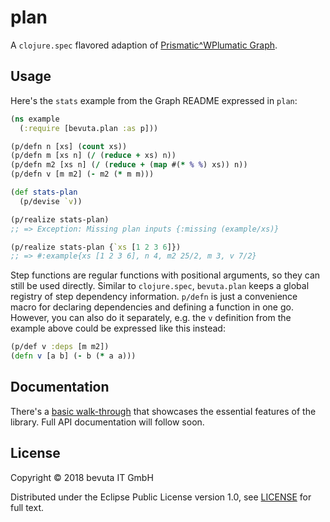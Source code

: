 # plan

A `clojure.spec` flavored adaption of
[Prismatic^WPlumatic Graph](https://github.com/plumatic/plumbing).

## Usage

Here's the `stats` example from the Graph README expressed in `plan`:

```clojure
(ns example
  (:require [bevuta.plan :as p]))

(p/defn n [xs] (count xs))
(p/defn m [xs n] (/ (reduce + xs) n))
(p/defn m2 [xs n] (/ (reduce + (map #(* % %) xs)) n))
(p/defn v [m m2] (- m2 (* m m)))

(def stats-plan
  (p/devise `v))

(p/realize stats-plan)
;; => Exception: Missing plan inputs {:missing (example/xs)}

(p/realize stats-plan {`xs [1 2 3 6]})
;; => #:example{xs [1 2 3 6], n 4, m2 25/2, m 3, v 7/2}
```

Step functions are regular functions with positional arguments, so
they can still be used directly. Similar to `clojure.spec`,
`bevuta.plan` keeps a global registry of step dependency
information. `p/defn` is just a convenience macro for declaring
dependencies and defining a function in one go. However, you can also
do it separately, e.g. the `v` definition from the example above could
be expressed like this instead:
 
```clojure
(p/def v :deps [m m2])
(defn v [a b] (- b (* a a)))
```

## Documentation

There's a [basic walk-through](doc/basics.org) that showcases the
essential features of the library. Full API documentation will follow
soon.

## License

Copyright © 2018 bevuta IT GmbH

Distributed under the Eclipse Public License version 1.0, see
[LICENSE]() for full text.
